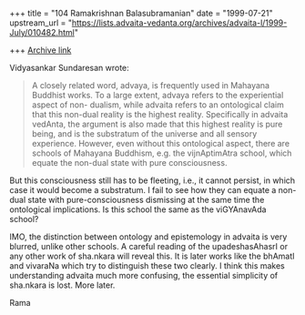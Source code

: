 +++
title = "104 Ramakrishnan Balasubramanian"
date = "1999-07-21"
upstream_url = "https://lists.advaita-vedanta.org/archives/advaita-l/1999-July/010482.html"

+++
[Archive link](https://lists.advaita-vedanta.org/archives/advaita-l/1999-July/010482.html)

Vidyasankar Sundaresan <vsundaresan at HOTMAIL.COM> wrote:

> A closely related word, advaya, is frequently used in Mahayana
Buddhist
> works. To a large extent, advaya refers to the experiential aspect
of non-
> dualism, while advaita refers to an ontological claim that this
non-dual
> reality is the highest reality. Specifically in advaita vedAnta, the
> argument is also made that this highest reality is pure being, and
is the
> substratum of the universe and all sensory experience. However, even
> without this ontological aspect, there are schools of Mahayana
Buddhism,
> e.g. the vijnAptimAtra school, which equate the non-dual state with
pure
> consciousness.

But this consciousness still has to be fleeting, i.e., it cannot
persist, in which case it would become a substratum. I fail to see how
they can equate a non-dual state with pure-consciousness dismissing at
the same time the ontological implications. Is this school the same as
the viGYAnavAda school?

IMO, the distinction between ontology and epistemology in advaita is
very blurred, unlike other schools. A careful reading of the
upadeshasAhasrI or any other work of sha.nkara will reveal this. It is
later works like the bhAmatI and vivaraNa which try to distinguish
these two clearly. I think this makes understanding advaita much more
confusing, the essential simplicity of sha.nkara is lost.  More later.

Rama

